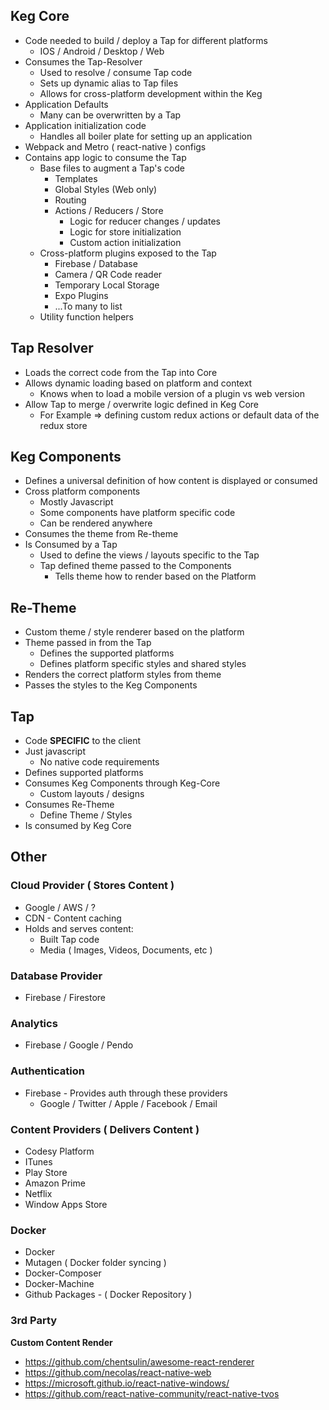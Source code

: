 ## Keg Core
* Code needed to build / deploy a Tap for different platforms
  * IOS / Android / Desktop / Web
* Consumes the Tap-Resolver
  * Used to resolve / consume Tap code
  * Sets up dynamic alias to Tap files
  * Allows for cross-platform development within the Keg
* Application Defaults 
  * Many can be overwritten by a Tap
* Application initialization code
  * Handles all boiler plate for setting up an application
* Webpack and Metro ( react-native ) configs
* Contains app logic to consume the Tap 
  * Base files to augment a Tap's code
    * Templates
    * Global Styles (Web only)
    * Routing
    * Actions / Reducers / Store
      * Logic for reducer changes / updates
      * Logic for store initialization
      * Custom action initialization
  * Cross-platform plugins exposed to the Tap
    * Firebase / Database
    * Camera / QR Code reader
    * Temporary Local Storage
    * Expo Plugins
    * ...To many to list
  * Utility function helpers

## Tap Resolver
* Loads the correct code from the Tap into Core
* Allows dynamic loading based on platform and context
  * Knows when to load a mobile version of a plugin vs web version
* Allow Tap to merge / overwrite logic defined in Keg Core
  * For Example => defining custom redux actions or default data of the redux store

## Keg Components
* Defines a universal definition of how content is displayed or consumed
* Cross platform components
  * Mostly Javascript
  * Some components have platform specific code
  * Can be rendered anywhere
* Consumes the theme from Re-theme
* Is Consumed by a Tap
  * Used to define the views / layouts specific to the Tap
  * Tap defined theme passed to the Components
    * Tells theme how to render based on the Platform

## Re-Theme
* Custom theme / style renderer based on the platform
* Theme passed in from the Tap
  * Defines the supported platforms
  * Defines platform specific styles and shared styles
* Renders the correct platform styles from theme
* Passes the styles to the Keg Components

## Tap
* Code **SPECIFIC** to the client
* Just javascript
  * No native code requirements
* Defines supported platforms
* Consumes Keg Components through Keg-Core
  * Custom layouts / designs
* Consumes Re-Theme
  * Define Theme / Styles
* Is consumed by Keg Core

## Other

### Cloud Provider ( Stores Content )
* Google / AWS / ?
* CDN - Content caching
* Holds and serves content:
  * Built Tap code
  * Media ( Images, Videos, Documents, etc )

### Database Provider
* Firebase / Firestore

### Analytics
* Firebase / Google / Pendo

### Authentication
* Firebase - Provides auth through these providers
  * Google / Twitter / Apple / Facebook / Email

### Content Providers ( Delivers Content )
* Codesy Platform
* ITunes
* Play Store
* Amazon Prime
* Netflix
* Window Apps Store

### Docker
* Docker
* Mutagen ( Docker folder syncing )
* Docker-Composer
* Docker-Machine
* Github Packages - ( Docker Repository )

### 3rd Party
**Custom Content Render**
* https://github.com/chentsulin/awesome-react-renderer
* https://github.com/necolas/react-native-web
* https://microsoft.github.io/react-native-windows/
* https://github.com/react-native-community/react-native-tvos